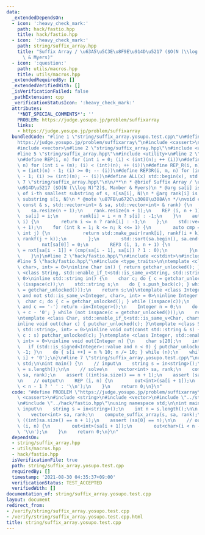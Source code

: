 ```yaml
---
data:
  _extendedDependsOn:
  - icon: ':heavy_check_mark:'
    path: hack/fastio.hpp
    title: hack/fastio.hpp
  - icon: ':heavy_check_mark:'
    path: string/suffix_array.hpp
    title: "Suffix Array / \u63A5\u5C3E\u8F9E\u914D\u5217 ($O(N (\\log N)^2)$, Manber\
      \ & Myers)"
  - icon: ':question:'
    path: utils/macros.hpp
    title: utils/macros.hpp
  _extendedRequiredBy: []
  _extendedVerifiedWith: []
  _isVerificationFailed: false
  _pathExtension: cpp
  _verificationStatusIcon: ':heavy_check_mark:'
  attributes:
    '*NOT_SPECIAL_COMMENTS*': ''
    PROBLEM: https://judge.yosupo.jp/problem/suffixarray
    links:
    - https://judge.yosupo.jp/problem/suffixarray
  bundledCode: "#line 1 \"string/suffix_array.yosupo.test.cpp\"\n#define PROBLEM \"\
    https://judge.yosupo.jp/problem/suffixarray\"\n#include <cassert>\n#include <string>\n\
    #include <vector>\n#line 2 \"string/suffix_array.hpp\"\n#include <algorithm>\n\
    #line 5 \"string/suffix_array.hpp\"\n#include <utility>\n#line 2 \"utils/macros.hpp\"\
    \n#define REP(i, n) for (int i = 0; (i) < (int)(n); ++ (i))\n#define REP3(i, m,\
    \ n) for (int i = (m); (i) < (int)(n); ++ (i))\n#define REP_R(i, n) for (int i\
    \ = (int)(n) - 1; (i) >= 0; -- (i))\n#define REP3R(i, m, n) for (int i = (int)(n)\
    \ - 1; (i) >= (int)(m); -- (i))\n#define ALL(x) std::begin(x), std::end(x)\n#line\
    \ 7 \"string/suffix_array.hpp\"\n\n/**\n * @brief Suffix Array / \u63A5\u5C3E\u8F9E\
    \u914D\u5217 ($O(N (\\log N)^2)$, Manber & Myers)\n * @arg sa[i] is the index\
    \ of i-th smallest substring of s, s[sa[i], N)\n * @arg rank[i] is the rank of\
    \ substring s[i, N)\n * @note \u87FB\u672C\u3088\u308A\n */\nvoid compute_suffix_array(std::string\
    \ const & s, std::vector<int> & sa, std::vector<int> & rank) {\n    int n = s.length();\n\
    \    sa.resize(n + 1);\n    rank.resize(n + 1);\n    REP (i, n + 1) {\n      \
    \  sa[i] = i;\n        rank[i] = i < n ? s[i] : -1;\n    }\n    auto rankf = [&](int\
    \ i) {\n        return i <= n ? rank[i] : -1;\n    };\n    std::vector<int> nxt(n\
    \ + 1);\n    for (int k = 1; k <= n; k <<= 1) {\n        auto cmp = [&](int i,\
    \ int j) {\n            return std::make_pair(rank[i], rankf(i + k)) < std::make_pair(rank[j],\
    \ rankf(j + k));\n        };\n        std::sort(sa.begin(), sa.end(), cmp);\n\
    \        nxt[sa[0]] = 0;\n        REP3 (i, 1, n + 1) {\n            nxt[sa[i]]\
    \ = nxt[sa[i - 1]] + (cmp(sa[i - 1], sa[i]) ? 1 : 0);\n        }\n        rank.swap(nxt);\n\
    \    }\n}\n#line 2 \"hack/fastio.hpp\"\n#include <cstdint>\n#include <cstdio>\n\
    #line 5 \"hack/fastio.hpp\"\n#include <type_traits>\n\ntemplate <class Char, std::enable_if_t<std::is_same_v<Char,\
    \ char>, int> = 0>\ninline Char in() { return getchar_unlocked(); }\ntemplate\
    \ <class String, std::enable_if_t<std::is_same_v<String, std::string>, int> =\
    \ 0>\ninline std::string in() {\n    char c; do { c = getchar_unlocked(); } while\
    \ (isspace(c));\n    std::string s;\n    do { s.push_back(c); } while (not isspace(c\
    \ = getchar_unlocked()));\n    return s;\n}\ntemplate <class Integer, std::enable_if_t<std::is_integral_v<Integer>\
    \ and not std::is_same_v<Integer, char>, int> = 0>\ninline Integer in() {\n  \
    \  char c; do { c = getchar_unlocked(); } while (isspace(c));\n    if (std::is_signed<Integer>::value\
    \ and c == '-') return -in<Integer>();\n    Integer n = 0;\n    do { n = n * 10\
    \ + c - '0'; } while (not isspace(c = getchar_unlocked()));\n    return n;\n}\n\
    \ntemplate <class Char, std::enable_if_t<std::is_same_v<Char, char>, int> = 0>\n\
    inline void out(char c) { putchar_unlocked(c); }\ntemplate <class String, std::enable_if_t<std::is_same_v<String,\
    \ std::string>, int> = 0>\ninline void out(const std::string & s) { for (char\
    \ c : s) putchar_unlocked(c); }\ntemplate <class Integer, std::enable_if_t<std::is_integral_v<Integer>,\
    \ int> = 0>\ninline void out(Integer n) {\n    char s[20];\n    int i = 0;\n \
    \   if (std::is_signed<Integer>::value and n < 0) { putchar_unlocked('-'); n *=\
    \ -1; }\n    do { s[i ++] = n % 10; n /= 10; } while (n);\n    while (i) putchar_unlocked(s[--\
    \ i] + '0');\n}\n#line 7 \"string/suffix_array.yosupo.test.cpp\"\nusing namespace\
    \ std;\n\nint main() {\n    // input\n    string s = in<string>();\n    int n\
    \ = s.length();\n\n    // solve\n    vector<int> sa, rank;\n    compute_suffix_array(s,\
    \ sa, rank);\n    assert ((int)sa.size() == n + 1);\n    assert (sa[0] == n);\n\
    \n    // output\n    REP (i, n) {\n        out<int>(sa[i + 1]);\n        out<char>(i\
    \ < n - 1 ? ' ' : '\\n');\n    }\n    return 0;\n}\n"
  code: "#define PROBLEM \"https://judge.yosupo.jp/problem/suffixarray\"\n#include\
    \ <cassert>\n#include <string>\n#include <vector>\n#include \"../string/suffix_array.hpp\"\
    \n#include \"../hack/fastio.hpp\"\nusing namespace std;\n\nint main() {\n    //\
    \ input\n    string s = in<string>();\n    int n = s.length();\n\n    // solve\n\
    \    vector<int> sa, rank;\n    compute_suffix_array(s, sa, rank);\n    assert\
    \ ((int)sa.size() == n + 1);\n    assert (sa[0] == n);\n\n    // output\n    REP\
    \ (i, n) {\n        out<int>(sa[i + 1]);\n        out<char>(i < n - 1 ? ' ' :\
    \ '\\n');\n    }\n    return 0;\n}\n"
  dependsOn:
  - string/suffix_array.hpp
  - utils/macros.hpp
  - hack/fastio.hpp
  isVerificationFile: true
  path: string/suffix_array.yosupo.test.cpp
  requiredBy: []
  timestamp: '2021-08-30 04:35:37+09:00'
  verificationStatus: TEST_ACCEPTED
  verifiedWith: []
documentation_of: string/suffix_array.yosupo.test.cpp
layout: document
redirect_from:
- /verify/string/suffix_array.yosupo.test.cpp
- /verify/string/suffix_array.yosupo.test.cpp.html
title: string/suffix_array.yosupo.test.cpp
---
```

